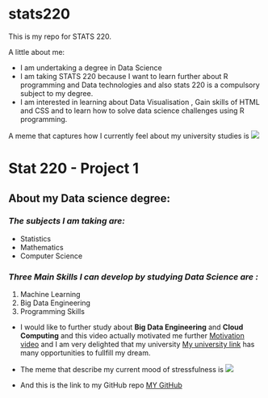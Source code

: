# stats220
This is my repo for STATS 220. 

A little about me:

- I am undertaking a degree in Data Science
- I am taking STATS 220 because I want to learn further about R programming and Data technologies and also stats 220 is a compulsory subject to my degree.
- I am interested in learning about Data Visualisation , Gain skills of HTML and CSS and to learn how to solve data science challenges using R programming.

A meme that captures how I currently feel about my university studies is ![](https://c.tenor.com/8druEACXtX8AAAAd/tenor.gif)


# Stat 220 - Project 1

## About my **Data science** degree:

### *The subjects I am taking are:*
   - Statistics
   - Mathematics
   - Computer Science
     
### *Three Main Skills I can develop by studying Data Science are :*
1. Machine Learning
2. Big Data Engineering
3. Programming Skills

- I would like to further study about **Big Data Engineering** and **Cloud Computing** and this video actually motivated me further [Motivation video](https://www.youtube.com/watch?v=9R3X0JoCLyU) and I am very delighted that my university [My university link](https://www.auckland.ac.nz/en.html) has many opportunities to fullfill my dream.

- The meme that describe my current mood of stressfulness is ![](https://c.tenor.com/qKBP44O5488AAAAd/tenor.gif)
- And this is the link to my GitHub repo [MY GitHub](https://github.com/csen387/stats220)
